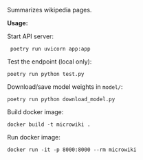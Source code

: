 Summarizes wikipedia pages.

**Usage:**

Start API server:
```
 poetry run uvicorn app:app
```

Test the endpoint (local only):
```
poetry run python test.py
```

Download/save model weights in `model/`:
```
poetry run python download_model.py
```

Build docker image:
```
docker build -t microwiki .
```

Run docker image:
```
docker run -it -p 8000:8000 --rm microwiki
```
